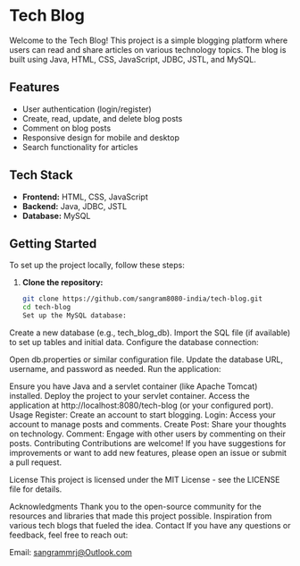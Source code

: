 # Tech Blog

Welcome to the Tech Blog! This project is a simple blogging platform where users can read and share articles on various technology topics. The blog is built using Java, HTML, CSS, JavaScript, JDBC, JSTL, and MySQL.

## Features

- User authentication (login/register)
- Create, read, update, and delete blog posts
- Comment on blog posts
- Responsive design for mobile and desktop
- Search functionality for articles

## Tech Stack

- **Frontend:** HTML, CSS, JavaScript
- **Backend:** Java, JDBC, JSTL
- **Database:** MySQL

## Getting Started

To set up the project locally, follow these steps:

1. **Clone the repository:**

   ```bash
   git clone https://github.com/sangram8080-india/tech-blog.git
   cd tech-blog
   Set up the MySQL database:

Create a new database (e.g., tech_blog_db).
Import the SQL file (if available) to set up tables and initial data.
Configure the database connection:

Open db.properties or similar configuration file.
Update the database URL, username, and password as needed.
Run the application:

Ensure you have Java and a servlet container (like Apache Tomcat) installed.
Deploy the project to your servlet container.
Access the application at http://localhost:8080/tech-blog (or your configured port).
Usage
Register: Create an account to start blogging.
Login: Access your account to manage posts and comments.
Create Post: Share your thoughts on technology.
Comment: Engage with other users by commenting on their posts.
Contributing
Contributions are welcome! If you have suggestions for improvements or want to add new features, please open an issue or submit a pull request.

License
This project is licensed under the MIT License - see the LICENSE file for details.

Acknowledgments
Thank you to the open-source community for the resources and libraries that made this project possible.
Inspiration from various tech blogs that fueled the idea.
Contact
If you have any questions or feedback, feel free to reach out:

Email: sangrammrj@Outlook.com

